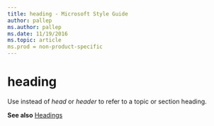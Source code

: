 ```yaml
---
title: heading - Microsoft Style Guide
author: pallep
ms.author: pallep
ms.date: 11/19/2016
ms.topic: article
ms.prod = non-product-specific
---
```


# heading

Use instead of *head* or *header* to refer to a topic or section heading.

**See also** [Headings](/style-guide/scannable-content/headings)
